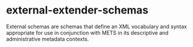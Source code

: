 # external-extender-schemas
External schemas are schemas that define an XML vocabulary and syntax appropriate for use in conjunction with METS in its descriptive and administrative metadata contexts.
